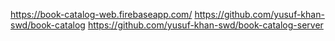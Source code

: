 https://book-catalog-web.firebaseapp.com/
https://github.com/yusuf-khan-swd/book-catalog
https://github.com/yusuf-khan-swd/book-catalog-server
